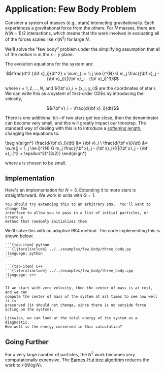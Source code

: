 Application: Few Body Problem
=============================

Consider a system of masses (e.g., stars) interacting gravitationally.  Each
experiences a gravitational force from the others.  For $N$ masses,
there are $N(N-1)/2$ interactions, which means that the work involved
in evaluating all of the forces scales like $\mathcal{O}(N^2)$ for
large $N$.

We'll solve the "few body" problem under the simplifying assumption
that all of the motion is in the $x-y$ plane.

The evolution equations for the system are:

$$\frac{d^2 {\bf x}_i}{dt^2} = \sum_{j = 1; j \ne i}^{N}
                G m_j \frac{{\bf x}_j - {\bf x}_i}{|{\bf x}_j - {\bf x}_i|^3}$$


where $i = 1, 2, \ldots, N$, and ${\bf x}_i = (x_i, y_i)$ are the coordinates
of star $i$.  We can write this as a system of first-order ODEs by
introducing the velocity,

$${\bf v}_i = \frac{d{\bf x}_i}{dt}$$

There is one additional bit&mdash;if two stars get too close, then the
denominator can become very small, and this will greatly impact our
timestep.  The standard way of dealing with this is to introduce a
[softening
length](https://en.wikipedia.org/wiki/N-body_simulation#Softening),
changing the equations to:

\begin{align*}
\frac{d{\bf x}_i}{dt} &= {\bf v}_i \\
\frac{d{\bf v}_i}{dt} &= \sum_{j = 1; j \ne i}^{N}
                G m_j \frac{{\bf x}_j - {\bf x}_i}{(|{\bf x}_j - {\bf x}_i|^2 + \epsilon^2)^{3/2}}
\end{align*}

where $\epsilon$ is chosen to be small.


Implementation
--------------

Here's an implementation for $N = 3$.  Extending it to more stars is
straightforward.  We work in units with $G = 1$.

```{note}
You should try extending this to an arbitrary $N$.  You'll want to change the
interface to allow you to pass in a list of initial particles, or create a
method that randomly initializes them
```

We'll solve this with an adaptive RK4 method.  The code implementing
this is shown below:

````{tab-set}
```{tab-item} python
```{literalinclude} ../../examples/few_body/three_body.py
:language: python
```

```{tab-item} C++
```{literalinclude} ../../examples/few_body/three_body.cpp
:language: c++
```
````


```{note}
If we start with zero velocity, then the center of mass is at rest, and we can
compute the center of mass of the system at all times to see how well it is
preserved (it should not change, since there is no outside force acting on the system).

Likewise, we can look at the total energy of the system as a diagnostic.
How well is the energy conserved in this calculation?
```


Going Further
-------------

For a very large number of particles, the $N^2$ work becomes very
computationally expensive.  The [Barnes-Hut tree
algorithm](https://en.wikipedia.org/wiki/Barnes%E2%80%93Hut_simulation)
reduces the work to $\mathcal{O}(N\log N)$.
